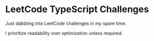 # LeetCode TypeScript Challenges

Just dabbling into LeetCode challenges in my spare time.

I prioritize readability over optimization unless required.
